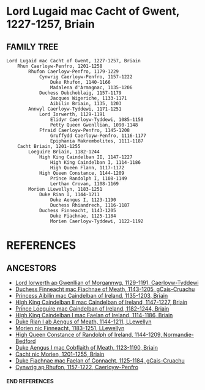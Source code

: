 # Lord Lugaid mac Cacht of Gwent, 1227-1257, Briain

## FAMILY TREE 
```
Lord Lugaid mac Cacht of Gwent, 1227-1257, Briain
	Rhun Caerloyw-Penfro, 1201-1258
		Rhufon Caerloyw-Penfro, 1179-1229
			Cynwrig Caerloyw-Penfro, 1157-1222
				Duke Rhufon, 1140-1166
				Madalena d'Armagnac, 1135-1206
			Duchess Dubchoblaig, 1157-1179
				Jacques Wigeriche, 1133-1171
				Aibilin Briain, 1135, 1203
		Annwyl Caerloyw-Tyddewi, 1171-1251
			Lord Iorwerth, 1129-1191
				Elidyr Caerloyw-Tyddewi, 1085-1150
				Petty Queen Gwenllian, 1090-1148
			Ffraid Caerloyw-Penfro, 1145-1208
				Gruffydd Caerloyw-Penfro, 1116-1177
				Epiphania Makrembolites, 1111-1187
	Cacht Briain, 1201-1255
		Loeguire Briain, 1182-1244
			High King Caindelban II, 1147-1227
				High King Caindelban I, 1114-1186
				High Queen Flann, 1117-1172
			High Queen Constance, 1144-1209
				Prince Randolph I, 1108-1149
				Lerthan Crovan, 1108-1169
		Morien LLewellyn, 1183-1251
			Duke Rian I, 1144-1211
				Duke Aengus I, 1123-1190
				Duchess Rhiandrech, 1116-1187
			Duchess Finneacht, 1143-1205
				Duke Fiachnae, 1125-1184
				Morien Caerloyw-Tyddewi, 1122-1192
```


# REFERENCES

## ANCESTORS
* [Lord Iorwerth ap Gwenllian of Morgannwg, 1129-1191, Caerloyw-Tyddewi](iorwerth_ap_gwenllian_1129.md)
* [Duchess Finneacht mac Fiachnae of Meath, 1143-1205, gCais-Cruachu](finneacht_mac_fiachnae_1143.md)
* [Princess Aibilin mac Caindelban of Ireland, 1135-1203, Briain](aibilin_mac_caindelban_1135.md)
* [High King Caindelban II mac Caindelban of Ireland, 1147-1227, Briain](caindelban_ii_mac_caindelban_1147.md)
* [Prince Loeguire mac Caindelban of Ireland, 1182-1244, Briain](loeguire_mac_caindelban_1182.md)
* [High King Caindelban I mac Faelan of Ireland, 1114-1186, Briain](caindelban_i_mac_faelan_1114.md)
* [Duke Rian I ab Aengus of Meath, 1144-1211, LLewellyn](rian_i_ab_aengus_1144.md)
* [Morien nic Finneacht, 1183-1251, LLewellyn](morien_nic_finneacht_1183.md)
* [High Queen Constance of Randolph of Ireland, 1144-1209, Normandie-Bedford](constance_randolph_1144.md)
* [Duke Aengus I mac Cobflaith of Meath, 1123-1190, Briain](aengus_i_mac_cobflaith_1123.md)
* [Cacht nic Morien, 1201-1255, Briain](cacht_nic_morien_1201.md)
* [Duke Fiachnae mac Faelan of Connacht, 1125-1184, gCais-Cruachu](fiachnae_mac_faelan_1125.md)
* [Cynwrig ap Rhufon, 1157-1222, Caerloyw-Penfro](cynwrig_ap_rhufon_1157.md)
#### END REFERENCES
